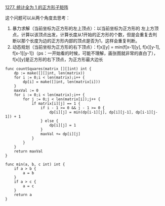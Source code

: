 [1277. 统计全为 1 的正方形子矩阵](https://leetcode-cn.com/problems/count-square-submatrices-with-all-ones/)

这个问题可以从两个角度去思考：
1. 暴力求解（当前坐标为正方形的左上顶点）：以当前坐标为正方形的 左上方顶点，计算以该顶点出发，计算长度从1开始的正方形的个数，但是会重复去判断以那个长度为边的正方形内部的顶点是否为1，这样会重复判断。
2. 动态规划（当前坐标为正方形的右下顶点）：f\[x]\[y] = min(f\[x-1]\[y], f\[x]\[y-1], f\[x-1]\[y-1])（ps：一开始看的时候，可能不理解，画张图就非常的直白了），f\[x]\[y]是正方形的右下顶点，为正方形最大边长

```golang
func countSquares(matrix [][]int) int {
    dp := make([][]int, len(matrix))
    for i := 0;i < len(matrix);i++ {
        dp[i] = make([]int, len(matrix[i]))
    }
    maxVal := 0
    for i := 0;i < len(matrix);i++ {
        for j := 0;j < len(matrix[i]);j++ {
            if matrix[i][j] == 1 {
                if i - 1 >= 0 && j - 1 >= 0 {
                    dp[i][j] = min(dp[i-1][j], dp[i][j-1], dp[i-1][j-1]) + 1
                } else {
                    dp[i][j] = 1
                }
                maxVal += dp[i][j]
            }
        }
    }
    return maxVal
}

func min(a, b, c int) int {
    if a > b {
        a = b
    }
    if a > c {
        a = c
    }
    return a
}
```
